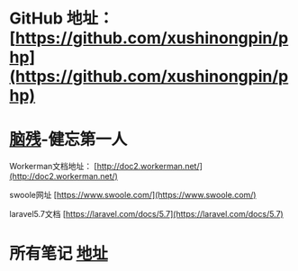 # GitHub 地址： [https://github.com/xushinongpin/php](https://github.com/xushinongpin/php)

# [**脑残**](https://legacy.gitbook.com/book/xushinongpinseo/php/details)**-健忘第一人**

Workerman文档地址：  [http://doc2.workerman.net/](http://doc2.workerman.net/)

swoole网址  [https://www.swoole.com/](https://www.swoole.com/)

laravel5.7文档  [https://laravel.com/docs/5.7](https://laravel.com/docs/5.7)

# 所有笔记 [地址](https://gitbook.ilvtian.vip/)





